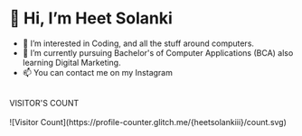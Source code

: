 # 👋 Hi, I’m Heet Solanki
- 👀 I’m interested in Coding, and all the stuff around computers.
- 🌱 I’m currently pursuing Bachelor's of Computer Applications (BCA) also learning Digital Marketing.
- 📫 You can contact me on my Instagram
<br>
VISITOR'S COUNT
<br><br>
![Visitor Count](https://profile-counter.glitch.me/{heetsolankiii}/count.svg)
<!---
heetsolankiii/heetsolankiii is a ✨ special ✨ repository because its `README.md` (this file) appears on your GitHub profile.
You can click the Preview link to take a look at your changes.
--->
